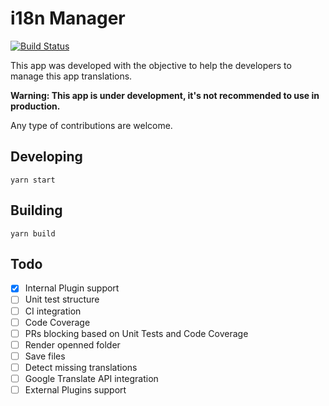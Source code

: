 # i18n Manager

[![Build Status](https://travis-ci.com/gilmarsquinelato/i18n-manager.svg?branch=master)](https://travis-ci.com/gilmarsquinelato/i18n-manager)

This app was developed with the objective to help the developers to manage
this app translations.

**Warning: This app is under development, it's not recommended to use in production.**

Any type of contributions are welcome.

## Developing

```yarn start```

## Building

```yarn build```


## Todo

- [x] Internal Plugin support
- [ ] Unit test structure
- [ ] CI integration
- [ ] Code Coverage
- [ ] PRs blocking based on Unit Tests and Code Coverage
- [ ] Render openned folder
- [ ] Save files
- [ ] Detect missing translations
- [ ] Google Translate API integration
- [ ] External Plugins support
